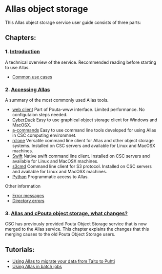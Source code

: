 # Allas object storage

This Allas object storage service user guide consists of three parts:


## Chapters:

### 1. [Introduction](./introduction.md)


A technical overview of the service. Recommended reading before starting to use Allas.

   * [Common use cases](./using_allas/common_use_cases.md)

### 2. [Accessing Allas](./accessing_allas.md)

A summary of the most commonly used Allas tools.

   * [web client](using_allas/web_client.md) Part of Pouta-www interface. Limited performance. No configutaion steps needed.
   * [CyberDuck](accessing_allas.md#cyberduck-functions) Easy to use graphical object storage client for Windows and MacOSX.
   * [a-commands](using_allas/a_commands.md) Easy to use command line tools developed for using Allas in CSC computing environmnet.
   * [rclone](using_allas/rclone.md) Versatile command line client for Allas and other object storage systems. Installed on CSC servers and available for Linux and MacOSX machines.
   * [Swift](using_allas/swift_client.md) Native swift command line client. Installed on CSC servers and available for Linux and MacOSX machines.
   * [s3cmd](using_allas/s3_client.md) Command line client for S3 protocol. Installed on CSC servers and available for Linux and MacOSX machines. 
   * [Python](using_allas/python_library.md) Programmatic access to Allas.

Other information
   * [Error messages](./using_allas/error_messages.md)
   * [Directory errors](./using_allas/directory_object_error.md )
   

### 3.  [Allas and cPouta object storage, what changes?](./allas_cpouta_change.md) 
CSC has previously provided Pouta Object Storage service that is now merged to the Allas service. This chapter explains the changes that this merging causes to the old Pouta Object Storage users.

## Tutorials: 

* [Using Allas to migrate your data from Taito to Puhti](./migration_tutorial.md)
* [Using Allas in batch jobs](./allas_batchjobs.md)

